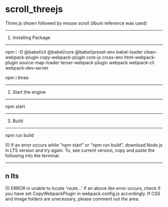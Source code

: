 # scroll_threejs
Three.js shown followed by mouse scroll (ilbuni reference was used)


----------
1. Installing Package
----------

npm i -D @babel/cli @babel/core @babel/preset-env babel-loader clean-webpack-plugin copy-webpack-plugin core-js cross-env html-webpack-plugin source-map-loader terser-webpack-plugin webpack webpack-cli webpack-dev-server

npm i three


----------
2. Start the engine
----------

npm start



----------
3. Build
----------

npm run build



(!)
If an error occurs while "npm start" or "npm run build", download Node.js in LTS version and try again.
To, see current version, copy and paste the following into the terminal.

----------
n lts
----------

(!)
ERROR in unable to locate 'route...'
If an above like error occurs, check if you have set CopyWebpackPlugin in webpack.config.js accordingly.
If CSS and Image folders are unecessary, please comment out the area.

